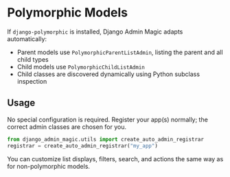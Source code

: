 # Polymorphic Models

If `django-polymorphic` is installed, Django Admin Magic adapts automatically:

- Parent models use `PolymorphicParentListAdmin`, listing the parent and all child types
- Child models use `PolymorphicChildListAdmin`
- Child classes are discovered dynamically using Python subclass inspection

## Usage
No special configuration is required. Register your app(s) normally; the correct admin classes are chosen for you.

```python
from django_admin_magic.utils import create_auto_admin_registrar
registrar = create_auto_admin_registrar("my_app")
```

You can customize list displays, filters, search, and actions the same way as for non-polymorphic models.

